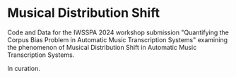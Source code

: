# Musical Distribution Shift
Code and Data for the IWSSPA 2024 workshop submission "Quantifying the Corpus Bias Problem in Automatic Music Transcription Systems" examining the phenomenon of Musical Distribution Shift in Automatic Music Transcription Systems.

In curation.
